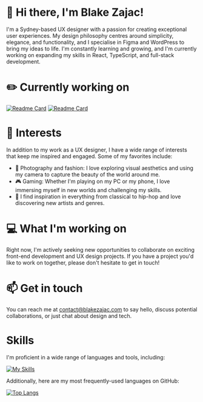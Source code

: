 # 👋 Hi there, I'm Blake Zajac!
I'm a Sydney-based UX designer with a passion for creating exceptional user experiences. My design philosophy centres around simplicity, elegance, and functionality, and I specialise in Figma and WordPress to bring my ideas to life. I'm constantly learning and growing, and I'm currently working on expanding my skills in React, TypeScript, and full-stack development.

# ✏️ Currently working on
[![Readme Card](https://github-readme-stats.vercel.app/api/pin/?username=BlakeZajac&repo=spotify)](https://github.com/BlakeZajac/spotify)
[![Readme Card](https://github-readme-stats.vercel.app/api/pin/?username=BlakeZajac&repo=wejoy)](https://github.com/BlakeZajac/wejoy)

# 👀 Interests
In addition to my work as a UX designer, I have a wide range of interests that keep me inspired and engaged. Some of my favorites include:

- 🎨 Photography and fashion: I love exploring visual aesthetics and using my camera to capture the beauty of the world around me.
- 🎮 Gaming: Whether I'm playing on my PC or my phone, I love immersing myself in new worlds and challenging my skills.
- 🎵 I find inspiration in everything from classical to hip-hop and love discovering new artists and genres.

# 💻 What I'm working on
Right now, I'm actively seeking new opportunities to collaborate on exciting front-end development and UX design projects. If you have a project you'd like to work on together, please don't hesitate to get in touch!

# 📫 Get in touch
You can reach me at contact@blakezajac.com to say hello, discuss potential collaborations, or just chat about design and tech.

# Skills
I'm proficient in a wide range of languages and tools, including:

[![My Skills](https://skillicons.dev/icons?i=react,typescript,wordpress,php,figma,js,sass,css,tailwind,html)](https://skillicons.dev)

Additionally, here are my most frequently-used languages on GitHub:

[![Top Langs](https://github-readme-stats.vercel.app/api/top-langs/?username=BlakeZajac&layout=compact)](https://github.com/anuraghazra/github-readme-stats)
<!---
BlakeZajac/BlakeZajac is a ✨ special ✨ repository because its `README.md` (this file) appears on your GitHub profile.
You can click the Preview link to take a look at your changes.
--->
